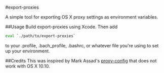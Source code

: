 #export-proxies

A simple tool for exporting OS X proxy settings as environment variables.

##Usage
Build export-proxies using Xcode. Then add
```sh
eval `./path/to/export-proxies`
```
to your .profile, .bach_profile, .bashrc, or whatever file you're using to set up your environment.

##Credits
This was inspired by Mark Assad's [proxy-config](http://sydney.edu.au/engineering/it/~massad/project-proxy-config.html) that does not work with OS X 10.10.
